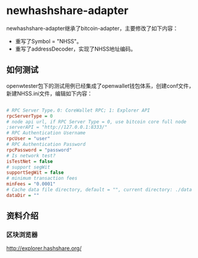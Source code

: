 # newhashshare-adapter

newhashshare-adapter继承了bitcoin-adapter，主要修改了如下内容：

- 重写了Symbol = "NHSS"。
- 重写了addressDecoder，实现了NHSS地址编码。

## 如何测试

openwtester包下的测试用例已经集成了openwallet钱包体系，创建conf文件，新建NHSS.ini文件，编辑如下内容：

```ini

# RPC Server Type，0: CoreWallet RPC; 1: Explorer API
rpcServerType = 0
# node api url, if RPC Server Type = 0, use bitcoin core full node
;serverAPI = "http://127.0.0.1:8333/"
# RPC Authentication Username
rpcUser = "user"
# RPC Authentication Password
rpcPassword = "password"
# Is network test?
isTestNet = false
# support segWit
supportSegWit = false
# minimum transaction fees
minFees = "0.0001"
# Cache data file directory, default = "", current directory: ./data
dataDir = ""

```

## 资料介绍

### 区块浏览器

http://explorer.hashshare.org/